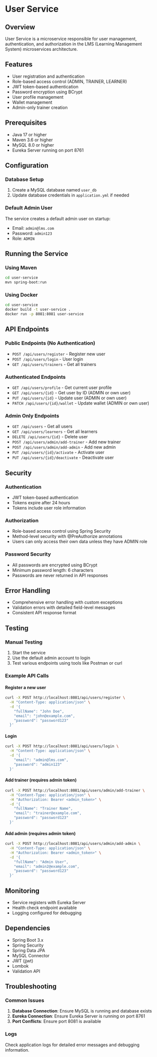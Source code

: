 # User Service

## Overview
User Service is a microservice responsible for user management, authentication, and authorization in the LMS (Learning Management System) microservices architecture.

## Features
- User registration and authentication
- Role-based access control (ADMIN, TRAINER, LEARNER)
- JWT token-based authentication
- Password encryption using BCrypt
- User profile management
- Wallet management
- Admin-only trainer creation

## Prerequisites
- Java 17 or higher
- Maven 3.6 or higher
- MySQL 8.0 or higher
- Eureka Server running on port 8761

## Configuration

### Database Setup
1. Create a MySQL database named `user_db`
2. Update database credentials in `application.yml` if needed

### Default Admin User
The service creates a default admin user on startup:
- Email: `admin@lms.com`
- Password: `admin123`
- Role: `ADMIN`

## Running the Service

### Using Maven
```bash
cd user-service
mvn spring-boot:run
```

### Using Docker
```bash
cd user-service
docker build -t user-service .
docker run -p 8081:8081 user-service
```

## API Endpoints

### Public Endpoints (No Authentication)
- `POST /api/users/register` - Register new user
- `POST /api/users/login` - User login
- `GET /api/users/trainers` - Get all trainers

### Authenticated Endpoints
- `GET /api/users/profile` - Get current user profile
- `GET /api/users/{id}` - Get user by ID (ADMIN or own user)
- `PUT /api/users/{id}` - Update user (ADMIN or own user)
- `PATCH /api/users/{id}/wallet` - Update wallet (ADMIN or own user)

### Admin Only Endpoints
- `GET /api/users` - Get all users
- `GET /api/users/learners` - Get all learners
- `DELETE /api/users/{id}` - Delete user
- `POST /api/users/admin/add-trainer` - Add new trainer
- `POST /api/users/admin/add-admin` - Add new admin
- `PUT /api/users/{id}/activate` - Activate user
- `PUT /api/users/{id}/deactivate` - Deactivate user

## Security

### Authentication
- JWT token-based authentication
- Tokens expire after 24 hours
- Tokens include user role information

### Authorization
- Role-based access control using Spring Security
- Method-level security with @PreAuthorize annotations
- Users can only access their own data unless they have ADMIN role

### Password Security
- All passwords are encrypted using BCrypt
- Minimum password length: 6 characters
- Passwords are never returned in API responses

## Error Handling
- Comprehensive error handling with custom exceptions
- Validation errors with detailed field-level messages
- Consistent API response format

## Testing

### Manual Testing
1. Start the service
2. Use the default admin account to login
3. Test various endpoints using tools like Postman or curl

### Example API Calls

#### Register a new user
```bash
curl -X POST http://localhost:8081/api/users/register \
  -H "Content-Type: application/json" \
  -d '{
    "fullName": "John Doe",
    "email": "john@example.com",
    "password": "password123"
  }'
```

#### Login
```bash
curl -X POST http://localhost:8081/api/users/login \
  -H "Content-Type: application/json" \
  -d '{
    "email": "admin@lms.com",
    "password": "admin123"
  }'
```

#### Add trainer (requires admin token)
```bash
curl -X POST http://localhost:8081/api/users/admin/add-trainer \
  -H "Content-Type: application/json" \
  -H "Authorization: Bearer <admin_token>" \
  -d '{
    "fullName": "Trainer Name",
    "email": "trainer@example.com",
    "password": "password123"
  }'
```

#### Add admin (requires admin token)
```bash
curl -X POST http://localhost:8081/api/users/admin/add-admin \
  -H "Content-Type: application/json" \
  -H "Authorization: Bearer <admin_token>" \
  -d '{
    "fullName": "Admin User",
    "email": "admin2@example.com",
    "password": "password123"
  }'
```

## Monitoring
- Service registers with Eureka Server
- Health check endpoint available
- Logging configured for debugging

## Dependencies
- Spring Boot 3.x
- Spring Security
- Spring Data JPA
- MySQL Connector
- JWT (jjwt)
- Lombok
- Validation API

## Troubleshooting

### Common Issues
1. **Database Connection**: Ensure MySQL is running and database exists
2. **Eureka Connection**: Ensure Eureka Server is running on port 8761
3. **Port Conflicts**: Ensure port 8081 is available

### Logs
Check application logs for detailed error messages and debugging information. 